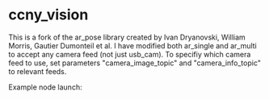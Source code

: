 ccny_vision
===========

This is a fork of the ar_pose library created by Ivan Dryanovski, William Morris, Gautier Dumonteil et al. I have modified both ar_single and ar_multi to accept any camera feed (not just usb_cam). To specifiy which camera feed to use, set parameters "camera_image_topic" and "camera_info_topic" to relevant feeds.

Example node launch:

<node name="ar_pose" pkg="ar_pose" type="ar_multi" respawn="false" output="screen">
  <param name="marker_pattern_list" type="string" value="$(find ar_pose)/data/object_4x4"/>
	<param name="threshold" type="int" value="100"/>
	<param name="camera_image_topic" type="string" value="/ardrone/bottom/image_raw"/>
	<param name="camera_info_topic" type="string" value="/ardrone/bottom/camera_info"/>
</node>
